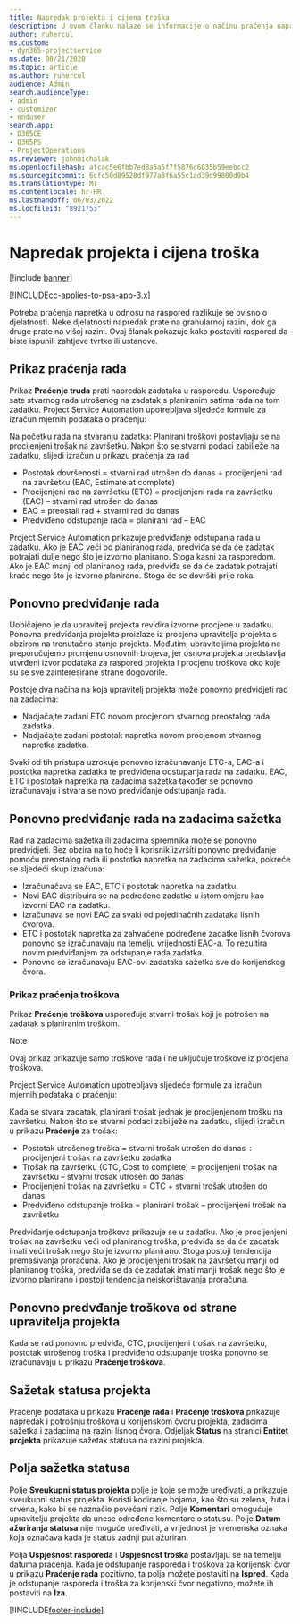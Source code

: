 ```yaml
---
title: Napredak projekta i cijena troška
description: U ovom članku nalaze se informacije o načinu praćenja napretka projekta i potrošnje troškova.
author: ruhercul
ms.custom:
- dyn365-projectservice
ms.date: 08/21/2020
ms.topic: article
ms.author: ruhercul
audience: Admin
search.audienceType:
- admin
- customizer
- enduser
search.app:
- D365CE
- D365PS
- ProjectOperations
ms.reviewer: johnmichalak
ms.openlocfilehash: afcac5e6fbb7ed8a5a5f7f5876c6035b59eebcc2
ms.sourcegitcommit: 6cfc50d89528df977a8f6a55c1ad39d99800d9b4
ms.translationtype: MT
ms.contentlocale: hr-HR
ms.lasthandoff: 06/03/2022
ms.locfileid: "8921753"
---
```

# <a name="project-progress-and-cost-consumption"></a>Napredak projekta i cijena troška

[!include [banner](../includes/psa-now-project-operations.md)]

[!INCLUDE[cc-applies-to-psa-app-3.x](../includes/cc-applies-to-psa-app-3x.md)]

Potreba praćenja napretka u odnosu na raspored razlikuje se ovisno o djelatnosti. Neke djelatnosti napredak prate na granularnoj razini, dok ga druge prate na višoj razini. Ovaj članak pokazuje kako postaviti raspored da biste ispunili zahtjeve tvrtke ili ustanove.

## <a name="effort-tracking-view"></a>Prikaz praćenja rada

Prikaz **Praćenje truda** prati napredak zadataka u rasporedu. Uspoređuje sate stvarnog rada utrošenog na zadatak s planiranim satima rada na tom zadatku. Project Service Automation upotrebljava sljedeće formule za izračun mjernih podataka o praćenju:

Na početku rada na stvaranju zadatka: Planirani troškovi postavljaju se na procijenjeni trošak na završetku. Nakon što se stvarni podaci zabilježe na zadatku, slijedi izračun u prikazu praćenja za rad

- Postotak dovršenosti = stvarni rad utrošen do danas ÷ procijenjeni rad na završetku (EAC, Estimate at complete) 
- Procijenjeni rad na završetku (ETC) = procijenjeni rada na završetku (EAC) – stvarni rad utrošen do danas 
- EAC = preostali rad + stvarni rad do danas 
- Predviđeno odstupanje rada = planirani rad – EAC

Project Service Automation prikazuje predviđanje odstupanja rada u zadatku. Ako je EAC veći od planiranog rada, predviđa se da će zadatak potrajati dulje nego što je izvorno planirano. Stoga kasni za rasporedom. Ako je EAC manji od planiranog rada, predviđa se da će zadatak potrajati kraće nego što je izvorno planirano. Stoga će se dovršiti prije roka.

## <a name="reprojecting-effort"></a>Ponovno predviđanje rada

Uobičajeno je da upravitelj projekta revidira izvorne procjene u zadatku. Ponovna predviđanja projekta proizlaze iz procjena upravitelja projekta s obzirom na trenutačno stanje projekta. Međutim, upraviteljima projekta ne preporučujemo promjenu osnovnih brojeva, jer osnova projekta predstavlja utvrđeni izvor podataka za raspored projekta i procjenu troškova oko koje su se sve zainteresirane strane dogovorile.

Postoje dva načina na koja upravitelj projekta može ponovno predvidjeti rad na zadacima:

- Nadjačajte zadani ETC novom procjenom stvarnog preostalog rada zadatka. 
- Nadjačajte zadani postotak napretka novom procjenom stvarnog napretka zadatka.

Svaki od tih pristupa uzrokuje ponovno izračunavanje ETC-a, EAC-a i postotka napretka zadatka te predviđena odstupanja rada na zadatku. EAC, ETC i postotak napretka na zadacima sažetka također se ponovno izračunavaju i stvara se novo predviđanje odstupanja rada.

## <a name="reprojection-of-effort-on-summary-tasks"></a>Ponovno predviđanje rada na zadacima sažetka

Rad na zadacima sažetka ili zadacima spremnika može se ponovno predvidjeti. Bez obzira na to hoće li korisnik izvršiti ponovno predviđanje pomoću preostalog rada ili postotka napretka na zadacima sažetka, pokreće se sljedeći skup izračuna:

- Izračunačava se EAC, ETC i postotak napretka na zadatku.
- Novi EAC distribuira se na podređene zadatke u istom omjeru kao izvorni EAC na zadatku.
- Izračunava se novi EAC za svaki od pojedinačnih zadataka lisnih čvorova. 
- ETC i postotak napretka za zahvaćene podređene zadatke lisnih čvorova ponovno se izračunavaju na temelju vrijednosti EAC-a. To rezultira novim predviđanjem za odstupanje rada zadatka. 
- Ponovno se izračunavaju EAC-ovi zadataka sažetka sve do korijenskog čvora.

### <a name="cost-tracking-view"></a>Prikaz praćenja troškova 

Prikaz **Praćenje troškova** uspoređuje stvarni trošak koji je potrošen na zadatak s planiranim troškom. 

> [!NOTE]
> Ovaj prikaz prikazuje samo troškove rada i ne uključuje troškove iz procjena troškova. 

Project Service Automation upotrebljava sljedeće formule za izračun mjernih podataka o praćenju:

Kada se stvara zadatak, planirani trošak jednak je procijenjenom trošku na završetku. Nakon što se stvarni podaci zabilježe na zadatku, slijedi izračun u prikazu **Praćenje** za trošak:

 - Postotak utrošenog troška = stvarni trošak utrošen do danas ÷ procijenjeni trošak na završetku zadatka
 - Trošak na završetku (CTC, Cost to complete) = procijenjeni trošak na završetku – stvarni trošak utrošen do danas
 - Procijenjeni trošak na završetku = CTC + stvarni trošak utrošen do danas
 - Predviđeno odstupanje troška = planirani trošak – procijenjeni trošak na završetku

Predviđanje odstupanja troškova prikazuje se u zadatku. Ako je procijenjeni trošak na završetku veći od planiranog troška, predviđa se da će zadatak imati veći trošak nego što je izvorno planirano. Stoga postoji tendencija premašivanja proračuna. Ako je procijenjeni trošak na završetku manji od planiranog troška, predviđa se da će zadatak imati manji trošak nego što je izvorno planirano i postoji tendencija neiskorištavanja proračuna.

## <a name="project-managers-reprojection-of-cost"></a>Ponovno predvđanje troškova od strane upravitelja projekta

Kada se rad ponovno predviđa, CTC, procijenjeni trošak na završetku, postotak utrošenog troška i predviđeno odstupanje troška ponovno se izračunavaju u prikazu **Praćenje troškova**.

## <a name="project-status-summary"></a>Sažetak statusa projekta

Praćenje podataka u prikazu **Praćenje rada** i **Praćenje troškova** prikazuje napredak i potrošnju troškova u korijenskom čvoru projekta, zadacima sažetka i zadacima na razini lisnog čvora. Odjeljak **Status** na stranici **Entitet projekta** prikazuje sažetak statusa na razini projekta.

## <a name="status-summary-fields"></a>Polja sažetka statusa

Polje **Sveukupni status projekta** polje je koje se može uređivati, a prikazuje sveukupni status projekta. Koristi kodiranje bojama, kao što su zelena, žuta i crvena, kako bi se naznačio povećani rizik. Polje **Komentari** omogućuje upravitelju projekta da unese određene komentare o statusu. Polje **Datum ažuriranja statusa** nije moguće uređivati, a vrijednost je vremenska oznaka koja označava kada je status zadnji put ažuriran.

Polja **Uspješnost rasporeda** i **Uspješnost troška** postavljaju se na temelju datuma praćenja. Kada je odstupanje rasporeda i troškova za korijenski čvor u prikazu **Praćenje rada** pozitivno, ta polja možete postaviti na **Ispred**. Kada je odstupanje rasporeda i troška za korijenski čvor negativno, možete ih postaviti na **Iza**.


[!INCLUDE[footer-include](../includes/footer-banner.md)]
